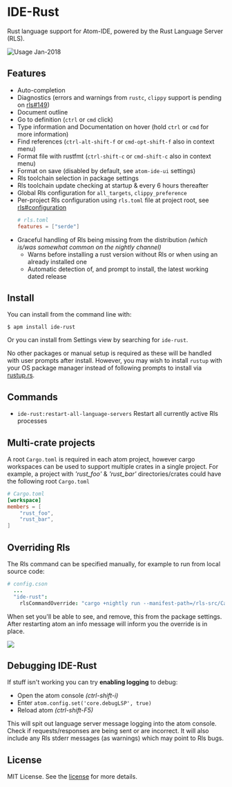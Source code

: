 # IDE-Rust
Rust language support for Atom-IDE, powered by the Rust Language Server (RLS).

![](http://image.ibb.co/gwfQTm/output.gif "Usage Jan-2018")

## Features
 - Auto-completion
 - Diagnostics (errors and warnings from `rustc`, `clippy` support is pending on [rls#149](https://github.com/rust-lang-nursery/rls/issues/149))
 - Document outline
 - Go to definition (`ctrl` or `cmd` click)
 - Type information and Documentation on hover (hold `ctrl` or `cmd` for more information)
 - Find references (`ctrl-alt-shift-f` or `cmd-opt-shift-f` also in context menu)
 - Format file with rustfmt (`ctrl-shift-c` or `cmd-shift-c` also in context menu)
 - Format on save (disabled by default, see `atom-ide-ui` settings)
 - Rls toolchain selection in package settings
 - Rls toolchain update checking at startup & every 6 hours thereafter
 - Global Rls configuration for `all_targets`, `clippy_preference`
 - Per-project Rls configuration using `rls.toml` file at project root, see [rls#configuration](https://github.com/rust-lang-nursery/rls#configuration)
   ```toml
   # rls.toml
   features = ["serde"]
   ```
 - Graceful handling of Rls being missing from the distribution _(which is/was somewhat common on the nightly channel)_
   * Warns before installing a rust version without Rls or when using an already installed one
   * Automatic detection of, and prompt to install, the latest working dated release

## Install
You can install from the command line with:
```
$ apm install ide-rust
```
Or you can install from Settings view by searching for `ide-rust`.

No other packages or manual setup is required as these will be handled with user prompts after install. However, you may wish to install `rustup` with your OS package manager instead of following prompts to install via [rustup.rs](https://rustup.rs).

## Commands
- `ide-rust:restart-all-language-servers` Restart all currently active Rls processes

## Multi-crate projects
A root `Cargo.toml` is required in each atom project, however cargo workspaces can be used to support multiple crates in a single project.
For example, a project with *'rust_foo'* & *'rust_bar'* directories/crates could have the following root `Cargo.toml`
```toml
# Cargo.toml
[workspace]
members = [
    "rust_foo",
    "rust_bar",
]
```

## Overriding Rls
The Rls command can be specified manually, for example to run from local source code:
```cson
# config.cson
  ...
  "ide-rust":
    rlsCommandOverride: "cargo +nightly run --manifest-path=/rls-src/Cargo.toml"
```
When set you'll be able to see, and remove, this from the package settings. After restarting atom an info message will inform you the override is in place.

![](https://image.ibb.co/jsR65w/rls_Command_Override_Info.png)

## Debugging IDE-Rust
If stuff isn't working you can try **enabling logging** to debug:
  * Open the atom console _(ctrl-shift-i)_
  * Enter `atom.config.set('core.debugLSP', true)`
  * Reload atom _(ctrl-shift-F5)_

This will spit out language server message logging into the atom console. Check if requests/responses are being sent or are incorrect. It will also include any Rls stderr messages (as warnings) which may point to Rls bugs.

## License
MIT License. See the [license](LICENSE) for more details.
